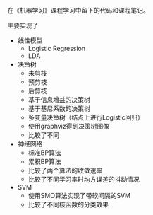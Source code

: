 在《机器学习》课程学习中留下的代码和课程笔记。

主要实现了

- 线性模型
    - Logistic Regression
    - LDA
- 决策树
    - 未剪枝
    - 预剪枝
    - 后剪枝
    - 基于信息增益的决策树
    - 基于基尼系数的决策树
    - 多变量决策树（结点上进行Logistic回归）
    - 使用graphviz得到决策树图像
    - 比较了不同
- 神经网络
    - 标准BP算法
    - 累积BP算法
    - 比较了两个算法的收敛速率
    - 比较了不同学习率时均方误差的抖动情况
- SVM
    - 使用SMO算法实现了带软间隔的SVM
    - 比较了不同核函数的分类效果